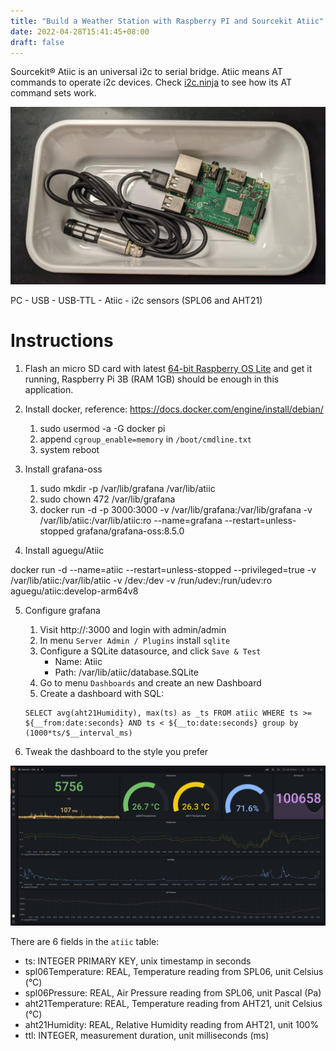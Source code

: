 ```yaml
---
title: "Build a Weather Station with Raspberry PI and Sourcekit Atiic"
date: 2022-04-28T15:41:45+08:00
draft: false
---
```


Sourcekit&reg; Atiic is an universal i2c to serial bridge. Atiic means AT commands to operate i2c devices. Check [i2c.ninja](https://i2c.ninja/#/about) to see how its AT command sets work.

![Atiic and Raspberry Pi 3B](atiic_rpi3b.jpg)

PC - USB - USB-TTL - Atiic - i2c sensors (SPL06 and AHT21)

# Instructions

1. Flash an micro SD card with latest [64-bit Raspberry OS Lite](https://downloads.raspberrypi.org/raspios_lite_arm64/images/raspios_lite_arm64-2022-04-07/2022-04-04-raspios-bullseye-arm64-lite.img.xz) and get it running, Raspberry Pi 3B (RAM 1GB) should be enough in this application.

2. Install docker, reference: https://docs.docker.com/engine/install/debian/

    1. sudo usermod -a -G docker pi
    2. append `cgroup_enable=memory` in `/boot/cmdline.txt`
    3. system reboot

3. Install grafana-oss

    1. sudo mkdir -p /var/lib/grafana /var/lib/atiic
    2. sudo chown 472 /var/lib/grafana  
    3. docker run -d -p 3000:3000 -v /var/lib/grafana:/var/lib/grafana -v /var/lib/atiic:/var/lib/atiic:ro --name=grafana --restart=unless-stopped grafana/grafana-oss:8.5.0

4. Install aguegu/Atiic

  docker run -d --name=atiic --restart=unless-stopped --privileged=true -v /var/lib/atiic:/var/lib/atiic -v /dev:/dev -v /run/udev:/run/udev:ro aguegu/atiic:develop-arm64v8

5. Configure grafana

    1. Visit http://<raspberrypi ip>:3000 and login with admin/admin
    2. In menu `Server Admin / Plugins` install `sqlite`
    3. Configure a SQLite datasource, and click `Save & Test`
        * Name: Atiic
        * Path: /var/lib/atiic/database.SQLite
    4. Go to menu `Dashboards` and create an new Dashboard
    5. Create a dashboard with SQL:
    ```
    SELECT avg(aht21Humidity), max(ts) as _ts FROM atiic WHERE ts >= ${__from:date:seconds} AND ts < ${__to:date:seconds} group by (1000*ts/$__interval_ms)
    ```

6. Tweak the dashboard to the style you prefer

  ![screenshot](screenshot.png)

  There are 6 fields in the `atiic` table:

  * ts: INTEGER PRIMARY KEY, unix timestamp in seconds
  * spl06Temperature: REAL, Temperature reading from SPL06, unit Celsius (&deg;C)
  * spl06Pressure: REAL, Air Pressure reading from SPL06, unit Pascal (Pa)
  * aht21Temperature: REAL, Temperature reading from AHT21, unit Celsius (&deg;C)
  * aht21Humidity: REAL, Relative Humidity reading from AHT21, unit 100%
  * ttl: INTEGER, measurement duration,  unit milliseconds (ms)
